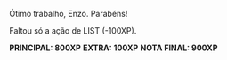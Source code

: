 Ótimo trabalho, Enzo. Parabéns!

Faltou só a ação de LIST (-100XP).

**PRINCIPAL: 800XP**
**EXTRA: 100XP**
**NOTA FINAL: 900XP**